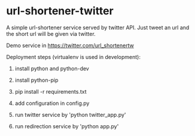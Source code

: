 # url-shortener-twitter

A simple url-shortener service served by twitter API. Just tweet an url and the short url will be given via twitter. 

Demo service in https://twitter.com/url_shortenertw

Deployment steps (virtualenv is used in development):

1. install python and python-dev

2. install python-pip

3. pip install -r requirements.txt

4. add configuration in config.py

5. run twitter service by 'python twitter_app.py'

6. run redirection service by 'python app.py' 
